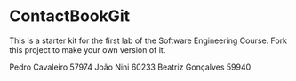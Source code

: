 # ContactBookGit
This is a starter kit for the first lab of the Software Engineering Course.
Fork this project to make your own version of it.

Pedro Cavaleiro 57974
João Nini 60233
Beatriz Gonçalves 59940
